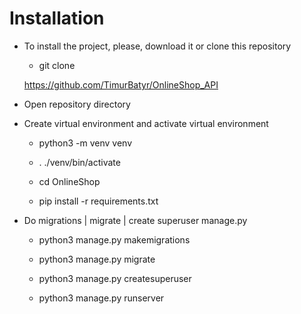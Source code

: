 # Installation 
- To install the project, please, download it or clone this repository 
  
  - git clone
  
  https://github.com/TimurBatyr/OnlineShop_API
  
- Open repository directory

- Create virtual environment and activate virtual environment

  - python3 -m venv venv 
  
  - . ./venv/bin/activate

  - cd OnlineShop

  - pip install -r requirements.txt

- Do migrations | migrate | create superuser manage.py

  - python3 manage.py makemigrations
  
  - python3 manage.py migrate
  
  - python3 manage.py createsuperuser

  - python3 manage.py runserver
